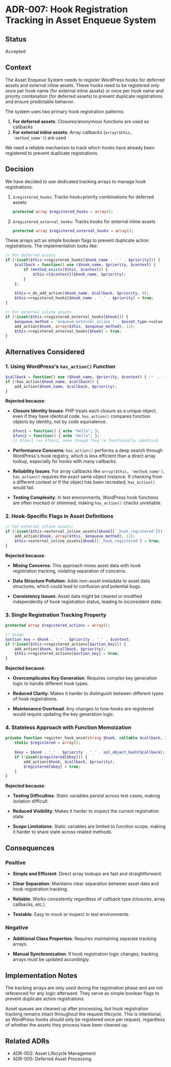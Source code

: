 # ADR-007: Hook Registration Tracking in Asset Enqueue System

## Status

Accepted

## Context

The Asset Enqueue System needs to register WordPress hooks for deferred assets and external inline assets. These hooks need to be registered only once per hook name (for external inline assets) or once per hook name and priority combination (for deferred assets) to prevent duplicate registrations and ensure predictable behavior.

The system uses two primary hook registration patterns:

1. **For deferred assets**: Closures/anonymous functions are used as callbacks
2. **For external inline assets**: Array callbacks (`array($this, 'method_name')`) are used

We need a reliable mechanism to track which hooks have already been registered to prevent duplicate registrations.

## Decision

We have decided to use dedicated tracking arrays to manage hook registrations:

1. `$registered_hooks`: Tracks hook+priority combinations for deferred assets
   ```php
   protected array $registered_hooks = array();
   ```

2. `$registered_external_hooks`: Tracks hooks for external inline assets
   ```php
   protected array $registered_external_hooks = array();
   ```

These arrays act as simple boolean flags to prevent duplicate action registrations. The implementation looks like:

```php
// For deferred assets
if (!isset($this->registered_hooks[$hook_name . '_' . $priority])) {
    $callback = function() use ($hook_name, $priority, $context) {
        if (method_exists($this, $context)) {
            $this->{$context}($hook_name, $priority);
        }
    };
    
    $this->_do_add_action($hook_name, $callback, $priority, 0);
    $this->registered_hooks[$hook_name . '_' . $priority] = true;
}

// For external inline assets
if (!isset($this->registered_external_hooks[$hook])) {
    $enqueue_method = 'enqueue_external_inline_' . $asset_type->value . 's';
    add_action($hook, array($this, $enqueue_method), 11);
    $this->registered_external_hooks[$hook] = true;
}
```

## Alternatives Considered

### 1. Using WordPress's `has_action()` Function

```php
$callback = function() use ($hook_name, $priority, $context) { /* ... */ };
if (!has_action($hook_name, $callback)) {
    add_action($hook_name, $callback, $priority);
}
```

**Rejected because**:

- **Closure Identity Issues**: PHP treats each closure as a unique object, even if they have identical code. `has_action()` compares function objects by identity, not by code equivalence.
  
  ```php
  $func1 = function() { echo "Hello"; };
  $func2 = function() { echo "Hello"; };
  // $func1 !== $func2, even though they're functionally identical
  ```

- **Performance Concerns**: `has_action()` performs a deep search through WordPress's hook registry, which is less efficient than a direct array lookup, especially for hooks with many callbacks.

- **Reliability Issues**: For array callbacks like `array($this, 'method_name')`, `has_action()` requires the exact same object instance. If checking from a different context or if the object has been recreated, `has_action()` would fail.

- **Testing Complexity**: In test environments, WordPress hook functions are often mocked or shimmed, making `has_action()` checks unreliable.

### 2. Hook-Specific Flags in Asset Definitions

```php
// For external inline assets:
if (!isset($this->external_inline_assets[$hook]['_hook_registered'])) {
    add_action($hook, array($this, $enqueue_method), 11);
    $this->external_inline_assets[$hook]['_hook_registered'] = true;
}
```

**Rejected because**:

- **Mixing Concerns**: This approach mixes asset data with hook registration tracking, violating separation of concerns.
  
- **Data Structure Pollution**: Adds non-asset metadata to asset data structures, which could lead to confusion and potential bugs.
  
- **Consistency Issues**: Asset data might be cleared or modified independently of hook registration status, leading to inconsistent state.

### 3. Single Registration Tracking Property

```php
protected array $registered_actions = array();

// Usage
$action_key = $hook . '_' . $priority . '_' . $context;
if (!isset($this->registered_actions[$action_key])) {
    add_action($hook, $callback, $priority);
    $this->registered_actions[$action_key] = true;
}
```

**Rejected because**:

- **Overcomplicates Key Generation**: Requires complex key generation logic to handle different hook types.
  
- **Reduced Clarity**: Makes it harder to distinguish between different types of hook registrations.
  
- **Maintenance Overhead**: Any changes to how hooks are registered would require updating the key generation logic.

### 4. Stateless Approach with Function Memoization

```php
private function register_hook_once(string $hook, callable $callback, int $priority = 10): void {
    static $registered = array();
    
    $key = $hook . '_' . $priority . '_' . spl_object_hash($callback);
    if (!isset($registered[$key])) {
        add_action($hook, $callback, $priority);
        $registered[$key] = true;
    }
}
```

**Rejected because**:

- **Testing Difficulties**: Static variables persist across test cases, making isolation difficult.
  
- **Reduced Visibility**: Makes it harder to inspect the current registration state.
  
- **Scope Limitations**: Static variables are limited to function scope, making it harder to share state across related methods.

## Consequences

### Positive

- **Simple and Efficient**: Direct array lookups are fast and straightforward.
  
- **Clear Separation**: Maintains clear separation between asset data and hook registration tracking.
  
- **Reliable**: Works consistently regardless of callback type (closures, array callbacks, etc.).
  
- **Testable**: Easy to mock or inspect in test environments.

### Negative

- **Additional Class Properties**: Requires maintaining separate tracking arrays.
  
- **Manual Synchronization**: If hook registration logic changes, tracking arrays must be updated accordingly.

## Implementation Notes

The tracking arrays are only used during the registration phase and are not referenced for any logic afterward. They serve as simple boolean flags to prevent duplicate action registrations.

Asset queues are cleaned up after processing, but hook registration tracking remains intact throughout the request lifecycle. This is intentional, as WordPress hooks should only be registered once per request, regardless of whether the assets they process have been cleaned up.

## Related ADRs

- ADR-002: Asset Lifecycle Management
- ADR-005: Deferred Asset Processing
